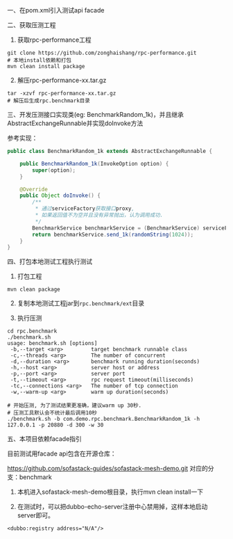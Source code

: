 一、在pom.xml引入测试api facade

二、获取压测工程

1. 获取rpc-performance工程

```shell
git clone https://github.com/zonghaishang/rpc-performance.git
# 本地install依赖和打包
mvn clean install package
```

2. 解压rpc-performance-xx.tar.gz

```shell
tar -xzvf rpc-performance-xx.tar.gz
# 解压后生成rpc.benchmark目录
```

三、开发压测接口实现类(eg: BenchmarkRandom_1k)，并且继承AbstractExchangeRunnable并实现doInvoke方法

参考实现：

```java
public class BenchmarkRandom_1k extends AbstractExchangeRunnable {

    public BenchmarkRandom_1k(InvokeOption option) {
        super(option);
    }

    @Override
    public Object doInvoke() {
        /**
         * 通过serviceFactory获取接口proxy,
         * 如果返回值不为空并且没有异常抛出，认为调用成功.
         */
        BenchmarkService benchmarkService = (BenchmarkService) serviceFactory.getReference(BenchmarkService.class);
        return benchmarkService.send_1k(randomString(1024));
    }
}
```

四、打包本地测试工程执行测试

1. 打包工程

```shell
mvn clean package
```

2. 复制本地测试工程jar到`rpc.benchmark/ext`目录

3. 执行压测

```shell
cd rpc.benchmark
./benchmark.sh
usage: benchmark.sh [options]
 -b,--target <arg>         target benchmark runnable class
 -c,--threads <arg>        The number of concurrent
 -d,--duration <arg>       benchmark running duration(seconds)
 -h,--host <arg>           server host or address
 -p,--port <arg>           server port
 -t,--timeout <arg>        rpc request timeout(milliseconds)
 -tc,--connections <arg>   The number of tcp connection
 -w,--warm-up <arg>        warm up duration(seconds)

# 开始压测, 为了测试结果更准确，建议warm up 30秒.
# 压测工具默认会不统计最后调用10秒
./benchmark.sh -b com.demo.rpc.benchmark.BenchmarkRandom_1k -h 127.0.0.1 -p 20880 -d 300 -w 30
```

五、本项目依赖facade指引

目前测试用facade api包含在开源仓库：

https://github.com/sofastack-guides/sofastack-mesh-demo.git
对应的分支：benchmark

1. 本机进入sofastack-mesh-demo根目录，执行mvn clean install一下

2. 在测试时，可以把dubbo-echo-server注册中心禁用掉，这样本地启动server即可。
```
<dubbo:registry address="N/A"/>
```
